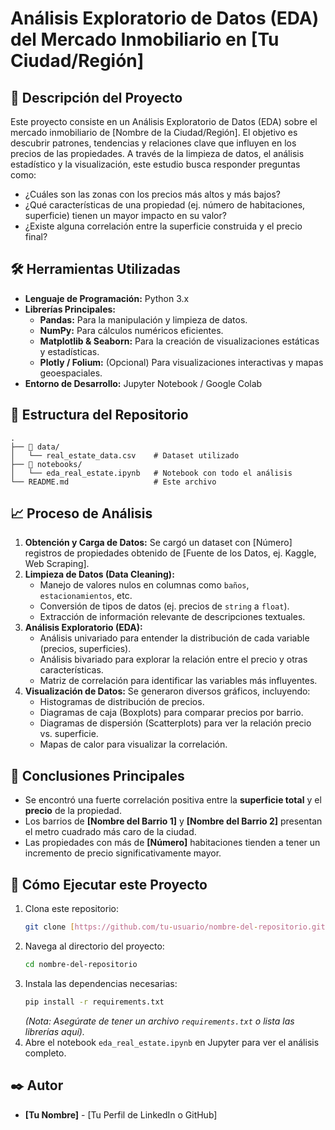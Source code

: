 # Análisis Exploratorio de Datos (EDA) del Mercado Inmobiliario en [Tu Ciudad/Región]

## 📝 Descripción del Proyecto

Este proyecto consiste en un Análisis Exploratorio de Datos (EDA) sobre el mercado inmobiliario de [Nombre de la Ciudad/Región]. El objetivo es descubrir patrones, tendencias y relaciones clave que influyen en los precios de las propiedades. A través de la limpieza de datos, el análisis estadístico y la visualización, este estudio busca responder preguntas como:

* ¿Cuáles son las zonas con los precios más altos y más bajos?
* ¿Qué características de una propiedad (ej. número de habitaciones, superficie) tienen un mayor impacto en su valor?
* ¿Existe alguna correlación entre la superficie construida y el precio final?

## 🛠️ Herramientas Utilizadas

* **Lenguaje de Programación:** Python 3.x
* **Librerías Principales:**
    * **Pandas:** Para la manipulación y limpieza de datos.
    * **NumPy:** Para cálculos numéricos eficientes.
    * **Matplotlib & Seaborn:** Para la creación de visualizaciones estáticas y estadísticas.
    * **Plotly / Folium:** (Opcional) Para visualizaciones interactivas y mapas geoespaciales.
* **Entorno de Desarrollo:** Jupyter Notebook / Google Colab

## 📂 Estructura del Repositorio

```
.
├── 📁 data/
│   └── real_estate_data.csv    # Dataset utilizado
├── 📁 notebooks/
│   └── eda_real_estate.ipynb   # Notebook con todo el análisis
└── README.md                   # Este archivo
```

## 📈 Proceso de Análisis

1.  **Obtención y Carga de Datos:** Se cargó un dataset con [Número] registros de propiedades obtenido de [Fuente de los Datos, ej. Kaggle, Web Scraping].
2.  **Limpieza de Datos (Data Cleaning):**
    * Manejo de valores nulos en columnas como `baños`, `estacionamientos`, etc.
    * Conversión de tipos de datos (ej. precios de `string` a `float`).
    * Extracción de información relevante de descripciones textuales.
3.  **Análisis Exploratorio (EDA):**
    * Análisis univariado para entender la distribución de cada variable (precios, superficies).
    * Análisis bivariado para explorar la relación entre el precio y otras características.
    * Matriz de correlación para identificar las variables más influyentes.
4.  **Visualización de Datos:** Se generaron diversos gráficos, incluyendo:
    * Histogramas de distribución de precios.
    * Diagramas de caja (Boxplots) para comparar precios por barrio.
    * Diagramas de dispersión (Scatterplots) para ver la relación precio vs. superficie.
    * Mapas de calor para visualizar la correlación.

## 🎯 Conclusiones Principales

* Se encontró una fuerte correlación positiva entre la **superficie total** y el **precio** de la propiedad.
* Los barrios de **[Nombre del Barrio 1]** y **[Nombre del Barrio 2]** presentan el metro cuadrado más caro de la ciudad.
* Las propiedades con más de **[Número]** habitaciones tienden a tener un incremento de precio significativamente mayor.

## 🚀 Cómo Ejecutar este Proyecto

1.  Clona este repositorio:
    ```bash
    git clone [https://github.com/tu-usuario/nombre-del-repositorio.git](https://github.com/tu-usuario/nombre-del-repositorio.git)
    ```
2.  Navega al directorio del proyecto:
    ```bash
    cd nombre-del-repositorio
    ```
3.  Instala las dependencias necesarias:
    ```bash
    pip install -r requirements.txt
    ```
    *(Nota: Asegúrate de tener un archivo `requirements.txt` o lista las librerías aquí).*
4.  Abre el notebook `eda_real_estate.ipynb` en Jupyter para ver el análisis completo.

## ✒️ Autor

* **[Tu Nombre]** - [Tu Perfil de LinkedIn o GitHub]




